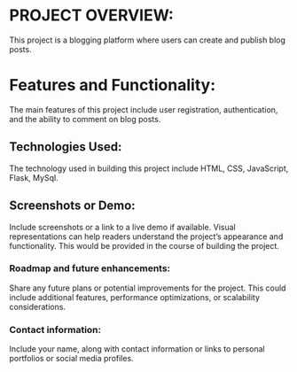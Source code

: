 # PROJECT OVERVIEW:
This project is a blogging platform where users can create and publish blog posts.

# Features and Functionality:
The main features of this project include user registration, authentication, and the ability to comment on blog posts.

## Technologies Used:
The technology used in building this project include HTML, CSS, JavaScript, Flask, MySql.

## Screenshots or Demo:
Include screenshots or a link to a live demo if available. Visual representations can help readers understand the project’s appearance and functionality. This would be provided in the course of building the project.

### Roadmap and future enhancements:
Share any future plans or potential improvements for the project. This could include additional features, performance optimizations, or scalability considerations.

### Contact information:
Include your name, along with contact information or links to personal portfolios or social media profiles.
